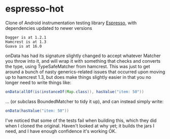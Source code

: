espresso-hot
============

Clone of Android instrumentation testing library [Espresso][1], with dependencies updated to newer versions

```
Dagger is at 1.2.1
Hamcrest is at 1.3
Guava is at 16.0
```

onData has had its signature slightly changed to accept whatever Matcher you throw into it, 
and will wrap it with something that checks and converts the type, using TypeSafeMatcher from
hamcrest. This was just to get around a bunch of nasty generics-related issues that occurred
upon moving up to hamcrest 1.3, but does make things slightly easier in that you no longer
need to write things like:

```java
onData(allOf(is(instanceOf(Map.class)), hasValue("item: 50"))
```

... (or subclass BoundedMatcher to tidy it up), and can instead simply write:

```java
onData(hasValue("item: 50"))
```

I've noticed that some of the tests fail when building this, which they did when I cloned the original.
Haven't looked at why yet; it builds the jars I need, and I have enough confidence it's working OK.

[1]: https://code.google.com/p/android-test-kit/

